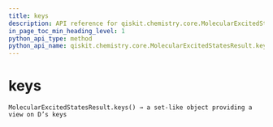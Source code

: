 ```yaml
---
title: keys
description: API reference for qiskit.chemistry.core.MolecularExcitedStatesResult.keys
in_page_toc_min_heading_level: 1
python_api_type: method
python_api_name: qiskit.chemistry.core.MolecularExcitedStatesResult.keys
---
```


# keys

<span id="qiskit.chemistry.core.MolecularExcitedStatesResult.keys" />

`MolecularExcitedStatesResult.keys() → a set-like object providing a view on D’s keys`

